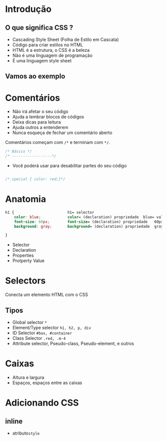 # Introdução

## O que significa CSS ?

* Cascading Style Sheet (Folha de Estilo em Cascata)
* Código para criar estilos no HTML
* HTML é a estrutura, o CSS é a beleza
* Não é uma linguagem de programação
* É uma linguagem style sheet

## Vamos ao exemplo

# Comentários

* Não irá afetar o seu código
* Ajuda a lembrar blocos de códigos
* Deixa dicas para leitura
* Ajuda outros a entenderem
* Nunca esqueça de fechar um comentário aberto

Comentários começam com `/*` e terminam com `*/`.

```css
/* Básico */
/* ------------------*/
```

* Você poderá usar para desabilitar partes do seu código
```css

/*.special { color: red;}*/
```

# Anatomia

```css
h1 {                        h1= selector
    color: blue;            color= (declaration) propriedade  blue= valor
    font-size: 60px;        font-size= (declaration) propriedade   60px= valor
    background: gray;       background= (declaration) propriedade  gray= valor

}
```

* Selector
* Declaration
* Properties
* Protperty Value

# Selectors

Conecta um elemento HTML com o CSS

## Tipos

* Global selector `*`
* Element/Type selector `h1, h2, p, div`
* ID Selector `#box, #container`
* Class Selector `.red, .m-4`
* Attribute selector, Pseudo-class, Pseudo-element, e outros

# Caixas

* Altura e largura
* Espaços, espaços entre as caixas

# Adicionando CSS

## inline

* atributo`style`

## <style>
 
* tag html irá conter o css 

## <link>

* arquivo css externo

## @import

* arquivo css externo

# A Cascata (cascading)

A escolha do browser de qual regra aplicar, caso haja muitas regras para o mesmo elemento.

* Seu estilo é lido de cima para baixo.

È levado em consideração 3 fatores 

1. Origem do estilo
2. Especificidade
3. Importância

### Origem do estilo
```css
 /* (<h1 style>) (<style></style>) (css) porém continua de cima pra baixo */
```
inline  >  tag style   >   tag link

### Especificidade

È um cálculo matemático, onde, cada tipo de seletor e origem do estilo, possuem valores a serem considerados.

```css
/* 
    0= *   1= ex: h1  10= class  100= id#
*/
```
0. Universal selector, combinators e negation pseudo-class (:not())
1. Element type selector e pseudo-elements (::before, ::after)
10. Classes e attribute selectors ([type="radio"])
100. ID selector
1000. Inline

### A regra !important

* cuidado, evite o uso
* não é considerado uma boa prática
* quebra o fluxo natural da cascata

# At-rules

* Está relacionado ao comportamento do CSS
* Começa com o sinal de `@` seguido do identificador e valor

## Exemplos comuns

```css

- @import  /* incluir um CSS externo  */ 

- @media    /* regras condicionais para dispositivos */

- @font-face  /* fontes externas */

- @keyframes  /* animation */

```

# Shorthand

* junção de propriedades
* resumido
* legível

```css
{
    /* background properties */
    background-color: #000;
    background-image: url(images/bg.gif);
    background-repeat: no-repeat;
    background-position: left top;

    /* background shorthand */
    background: #000 url(images/bg.gif) no-repeat left top;

    /* font properties */
    font-style: italic;
    font-weight: bold;
    font-size: .8em;
    line-height: 1.2;
    font-family: Arial, sans-serif;

    /* font shorthand */
    font: italic bold .8em/1.2 Arial, sans-serif;

}
```

## Detalhes

* não irá considerar propriedades anteriores
* valores não especificados irão assumir o valor padrão 
* geralmente, a ordem descrita não importa, mas, se houver muitas propriedades com valores semelhantes, poderemos encontrar problemas

**https://developer.mozilla.org/en-US/docs/Web/CSS/Shorthand_properties**

# Funções

* nome seguido de abre e fecha parentesis
* recebe argumentos

## Exemplos

```css
@import url("http://urlaqui.com/style.css"):

{
    color: rgb(255, 0, 100);
    width: calc(100% - 10px);
}

```

# Vendor Prefixes

Permite que browsers adicionem `features`
a fim de colocar em uso alguma novidade que vemos no CSS

## Exemplo

```css
p {
    -webkit-background-clip: text;   /* Chrome. Safari, iOS e Android */
    -moz-background-clip: text;     /* Mozilla (firefox) */
    -ms-background-clip: text;      /* Internet Explorer */
    -o-background-clip: text;       /* Opera */
}
```

# Consultas

.[http://ireade.github.io/which-vendor-prefix/].
.[http://caniuse.com].







